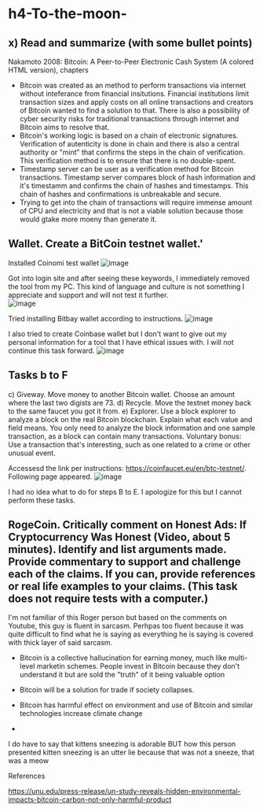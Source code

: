 # h4-To-the-moon-

## x) Read and summarize (with some bullet points)
Nakamoto 2008: Bitcoin: A Peer-to-Peer Electronic Cash System (A colored HTML version), chapters


* Bitcoin was created as an method to perform transactions via internet without inteferance from financial insitutions. Financial institutions limit transaction sizes and apply costs on all online transactions and creators of Bitcoin wanted to find a solution to that. There is also a possibility of cyber security risks for traditional transactions through internet and Bitcoin aims to resolve that.
* Bitcoin's working logic is based on a chain of electronic signatures. Verification of autenticity is done in chain and there is also a central authority or "mint" that confirms the steps in the chain of verification. This verification method is to ensure that there is no double-spent.
* Timestamp server can be user as a verification method for Bitcoin transactions. Timestamp server compares block of hash information and it's timestamm and confirms the chain of hashes and timestamps. This chain of hashes and confirmations is unbreakable and secure.
* Trying to get into the chain of transactions will require immense amount of CPU and electricity and that is not a viable solution because those would gtake more moeny than generate it.


## Wallet. Create a BitCoin testnet wallet.'

Installed Coinomi test wallet
![image](https://github.com/user-attachments/assets/37e02a9a-258a-40ae-a513-ef87f8591995)

Got into login site and after seeing these keywords,  I immediately removed the tool from my PC. This kind of language and culture is not something I appreciate and support and will not test it further.  
![image](https://github.com/user-attachments/assets/0b82d73d-7e73-41b8-bbce-71b404648421)

Tried installing Bitbay wallet according to instructions.
![image](https://github.com/user-attachments/assets/0357d892-3c8f-4a71-8ad3-a4a3c79afd83)

I also tried to create Coinbase wallet but I don't want to give out my personal information for a tool that I have ethical issues with. I will not continue this task forward.
![image](https://github.com/user-attachments/assets/6a2d4b2e-0f3f-4f92-a734-f39fa91e9bde)


## Tasks b to F

c) Giveway. Move money to another Bitcoin wallet. Choose an amount where the last two digists are 73.
d) Recycle. Move the testnet money back to the same faucet you got it from.
e) Explorer. Use a block explorer to analyze a block on the real Bitcoin blockchain. Explain what each value and field means. You only need to analyze the block information and one sample transaction, as a block can contain many transactions. Voluntary bonus: Use a transaction that's interesting, such as one related to a crime or other unusual event.

Accessesd the link per instructions: https://coinfaucet.eu/en/btc-testnet/. Following page appeared.
![image](https://github.com/user-attachments/assets/1c1dbc5d-98ef-41bd-a634-66133dce7f71)

I had no idea what to do for steps B to E. I apologize for this but I cannot perform these tasks.


## RogeCoin. Critically comment on Honest Ads: If Cryptocurrency Was Honest (Video, about 5 minutes). Identify and list arguments made. Provide commentary to support and challenge each of the claims. If you can, provide references or real life examples to your claims. (This task does not require tests with a computer.)

I'm not familiar of this Roger person but based on the comments on Youtube, this guy is fluent in sarcasm. Perhpas too fluent because it was quite difficult to find what he is saying as everything he is saying is covered with thick layer of said sarcasm.

* Bitcoin is a collective hallucination for earning money, much like multi-level marketin schemes. People invest in Bitcoin because they don't understand it but are sold the "truth" of it being valuable option
* Bitcoin will be a solution for trade if society collapses.
* Bitcoin has harmful effect on environment and use of Bitcoin and similar technologies increase climate change
  
* 


I do have to say that kittens sneezing is adorable BUT how this person presented kitten sneezing is an utter lie because that was not a sneeze, that was a meow

References

https://unu.edu/press-release/un-study-reveals-hidden-environmental-impacts-bitcoin-carbon-not-only-harmful-product 
